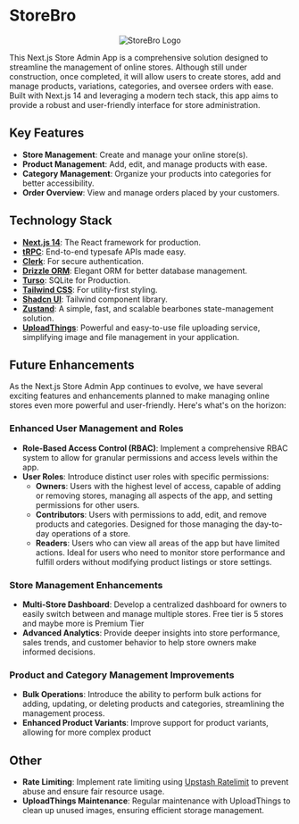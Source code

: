 # StoreBro

<p align="center">
  <img src="https://raw.githubusercontent.com/BambooXLotus/deren-storebro/main/public/storebro-logo.png" alt="StoreBro Logo" title="StoreBro Logo">
</p>

This Next.js Store Admin App is a comprehensive solution designed to streamline the management of online stores. Although still under construction, once completed, it will allow users to create stores, add and manage products, variations, categories, and oversee orders with ease. Built with Next.js 14 and leveraging a modern tech stack, this app aims to provide a robust and user-friendly interface for store administration.

## Key Features

- **Store Management**: Create and manage your online store(s).
- **Product Management**: Add, edit, and manage products with ease.
- **Category Management**: Organize your products into categories for better accessibility.
- **Order Overview**: View and manage orders placed by your customers.

## Technology Stack

- **[Next.js 14](https://nextjs.org/)**: The React framework for production.
- **[tRPC](https://trpc.io/)**: End-to-end typesafe APIs made easy.
- **[Clerk](https://clerk.dev/)**: For secure authentication.
- **[Drizzle ORM](https://drizzle.orm/)**: Elegant ORM for better database management.
- **[Turso](https://turso.tech/)**: SQLite for Production.
- **[Tailwind CSS](https://tailwindcss.com/)**: For utility-first styling.
- **[Shadcn UI](https://shadcn.github.io/ui/)**: Tailwind component library.
- **[Zustand](https://github.com/pmndrs/zustand)**: A simple, fast, and scalable bearbones state-management solution.
- **[UploadThings](https://uploadthings.com)**: Powerful and easy-to-use file uploading service, simplifying image and file management in your application.

## Future Enhancements

As the Next.js Store Admin App continues to evolve, we have several exciting features and enhancements planned to make managing online stores even more powerful and user-friendly. Here's what's on the horizon:

### Enhanced User Management and Roles

- **Role-Based Access Control (RBAC)**: Implement a comprehensive RBAC system to allow for granular permissions and access levels within the app.
- **User Roles**: Introduce distinct user roles with specific permissions:
  - **Owners**: Users with the highest level of access, capable of adding or removing stores, managing all aspects of the app, and setting permissions for other users.
  - **Contributors**: Users with permissions to add, edit, and remove products and categories. Designed for those managing the day-to-day operations of a store.
  - **Readers**: Users who can view all areas of the app but have limited actions. Ideal for users who need to monitor store performance and fulfill orders without modifying product listings or store settings.

### Store Management Enhancements

- **Multi-Store Dashboard**: Develop a centralized dashboard for owners to easily switch between and manage multiple stores. Free tier is 5 stores and maybe more is Premium Tier
- **Advanced Analytics**: Provide deeper insights into store performance, sales trends, and customer behavior to help store owners make informed decisions.

### Product and Category Management Improvements

- **Bulk Operations**: Introduce the ability to perform bulk actions for adding, updating, or deleting products and categories, streamlining the management process.
- **Enhanced Product Variants**: Improve support for product variants, allowing for more complex product

## Other

- **Rate Limiting**: Implement rate limiting using [Upstash Ratelimit](https://github.com/upstash/ratelimit) to prevent abuse and ensure fair resource usage.
- **UploadThings Maintenance**: Regular maintenance with UploadThings to clean up unused images, ensuring efficient storage management.
